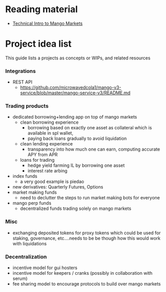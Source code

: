# Reading material
* [Technical Intro to Mango Markets](https://marred-ragamuffin-111.notion.site/Technical-Intro-to-Mango-Markets-15a650e4799e41c8bfc043fbf079e6f9)


# Project idea list
This guide lists a projects as concepts or WIPs, and related resources

### Integrations
* REST API
    * https://github.com/microwavedcola1/mango-v3-service/blob/master/mango-service-v3/README.md
### Trading products
* dedicated borrowing+lending app on top of mango markets
    * clean borrowing experience 
        * borrowing based on exactly one asset as collateral which is available in spl wallet, 
        * paying back loans gradually to avoid liquidation
    * clean lending experience
        * transparency into how much one can earn, computing accurate APY from APR
    * loans for trading
        * hedge yield farming IL by borrowing one asset
        * interest rate arbing
* index funds
    * a very good example is piedao
* new derivatives: Quarterly Futures, Options
* market making funds
    * need to declutter the steps to run market making bots for everyone
* mango perp funds
    * decentralized funds trading solely on mango markets
### Misc
* exchanging deposited tokens for proxy tokens which could be used for staking, governance, etc....needs to be be though how this would work with liquidations

### Decentralization
* incentive model for gui hosters
* incentive model for keepers / cranks (possibly in collaboration with serum)
* fee sharing model to encourage protocols to build over mango markets


